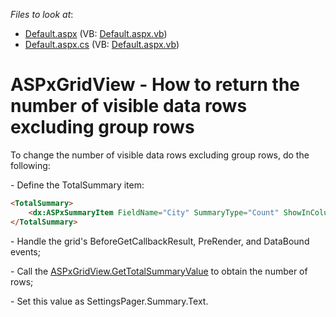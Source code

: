 <!-- default file list -->
*Files to look at*:

* [Default.aspx](./CS/WebSite/Default.aspx) (VB: [Default.aspx.vb](./VB/WebSite/Default.aspx.vb))
* [Default.aspx.cs](./CS/WebSite/Default.aspx.cs) (VB: [Default.aspx.vb](./VB/WebSite/Default.aspx.vb))
<!-- default file list end -->
# ASPxGridView - How to return the number of visible data rows excluding group rows


<p>To change the number of visible data rows excluding group rows, do the following:</p><p>- Define the TotalSummary item:</p>

```aspx
<TotalSummary>
    <dx:ASPxSummaryItem FieldName="City" SummaryType="Count" ShowInColumn="City" DisplayFormat="{0} Item(s)" />
</TotalSummary>

```

<p> </p><p>- Handle the grid's BeforeGetCallbackResult, PreRender, and DataBound events;</p><p>- Call the <a href="http://documentation.devexpress.com/#AspNet/DevExpressWebASPxGridViewASPxGridView_GetTotalSummaryValuetopic"><u>ASPxGridView.GetTotalSummaryValue</u></a> to obtain the number of rows;</p><p>- Set this value as SettingsPager.Summary.Text.</p>

<br/>


